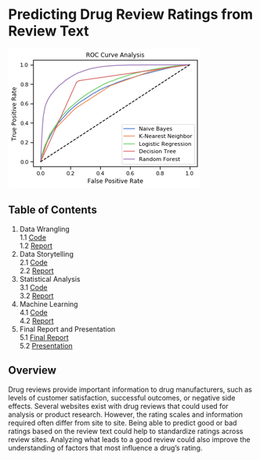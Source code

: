 # Predicting Drug Review Ratings from Review Text
![](drugsCom_modelsROC.png)
## Table of Contents
1. Data Wrangling<br>
      1.1 [Code](3_DataWrangling_Code)<br>
      1.2 [Report](3_DataWrangling_Report)
2. Data Storytelling<br>
      2.1 [Code](4_DataStorytelling_Code)<br>
      2.2 [Report](4_DataStorytelling_Report)
3. Statistical Analysis<br>
      3.1 [Code](5_StatisticalAnalysis_Code)<br>
      3.2 [Report](5_StatisticalAnalysis_Report)
4. Machine Learning <br>
      4.1 [Code](7_MachineLearning_Code)<br>
      4.2 [Report](7_MachineLearning_Report)
5. Final Report and Presentation<br>
      5.1 [Final Report](8_Final_Report)<br>
      5.2 [Presentation](8_Final_Presentation)

## Overview
Drug reviews provide important information to drug manufacturers, such as levels of customer satisfaction, successful outcomes, or negative side effects. Several websites exist with drug reviews that could used for analysis or product research. However, the rating scales and information required often differ from site to site. Being able to predict good or bad ratings based on the review text could help to standardize ratings across review sites. Analyzing what leads to a good review could also improve the understanding of factors that most influence a drug’s rating.

